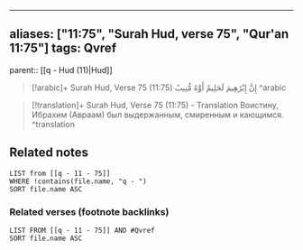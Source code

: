 
---
aliases: ["11:75", "Surah Hud, verse 75", "Qur'an 11:75"]
tags: Qvref
---

parent:: [[q - Hud (11)|Hud]]

> [!arabic]+ Surah Hud, Verse 75 (11:75)
> <span class="quran-arabic">إِنَّ إِبْرَٰهِيمَ لَحَلِيمٌ أَوَّٰهٌ مُّنِيبٌ</span>
^arabic

> [!translation]+ Surah Hud, Verse 75 (11:75) - Translation
> Воистину, Ибрахим (Авраам) был выдержанным, смиренным и кающимся.
^translation



## Related notes
```dataview
LIST from [[q - 11 - 75]]
WHERE !contains(file.name, "q - ")
SORT file.name ASC
```

### Related verses (footnote backlinks)
```dataview
LIST FROM [[q - 11 - 75]] AND #Qvref
SORT file.name ASC
```

